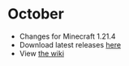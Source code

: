 # October

- Changes for Minecraft 1.21.4
- Download latest releases [here](https://github.com/VMPYRC/October/releases)
- View [the wiki](https://github.com/VMPYRC/October/wiki)
